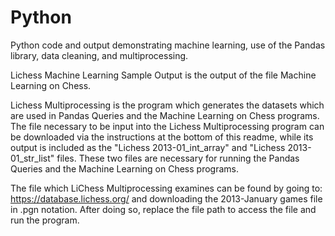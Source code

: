 # Python

Python code and output demonstrating machine learning, use of the Pandas library, data cleaning, and multiprocessing.

Lichess Machine Learning Sample Output is the output of the file Machine Learning on Chess.

Lichess Multiprocessing is the program which generates the datasets which are used in Pandas Queries and the Machine Learning on Chess programs. The file necessary to be input into the Lichess Multiprocessing program can be downloaded via the instructions at the bottom of this readme, while its output is included as the "Lichess 2013-01_int_array" and "Lichess 2013-01_str_list" files. These two files are necessary for running the Pandas Queries and the Machine Learning on Chess programs. 

 
The file which LiChess Multiprocessing examines can be found by going to: https://database.lichess.org/ and downloading the 2013-January games file in .pgn notation. After doing so, replace the file path to access the file and run the program.


